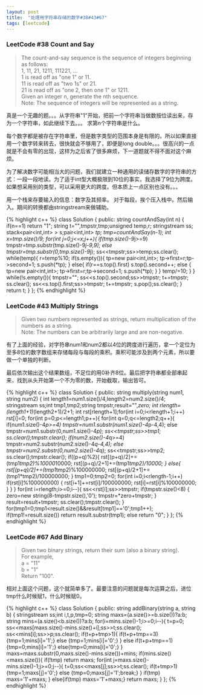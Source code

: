 ```yaml
---
layout: post
title:  "处理用字符串存储的数字#38#43#67"
tags: [leetcode]
---
```


<h3>LeetCode #38 Count and Say</h3>

>The count-and-say sequence is the sequence of integers beginning as follows:<br>
1, 11, 21, 1211, 111221, ...<br>
1 is read off as "one 1" or 11.<br>
11 is read off as "two 1s" or 21.<br>
21 is read off as "one 2, then one 1" or 1211.<br>
Given an integer n, generate the nth sequence.<br>
Note: The sequence of integers will be represented as a string. 

真是一个无趣的题。。。从字符串"1"开始，把前一个字符串当做数按位读出来，存为一个字符串，如此继续下去。。。
求第n个字符串是什么。

每个数字都是被存在字符串里，但是数字类型的范围本身是有限的。所以如果直接用一个数字转来转去，很快就会不够用了，即便是long double。。。很高兴的一点就是不会有零的出现，这样为之后省了很多麻烦，下一道题就不得不面对这个麻烦。

为了解决数字可能相当大的问题，我们就建立一种通用的读储存数字的字符串的方式：一段一段地读。为了适于int型大概极限到10位的事实，我选择了9位为跨度。如果想采用别的类型，可以采用更大的跨度。但本质上一点区别也没有。。。

用一个栈来存要输入的信息：数字及其频率。
对于每段，挨个压入栈中。然后输入。期间的转换都由stringstream来做辅助。

{% highlight c++ %}
class Solution {
public:
    string countAndSay(int n) {
    	if(n==1) return "1";
    	string t="",tmpstr,tmp;unsigned temp,r;
    	stringstream ss;
    	stack<pair<int,int> > s;pair<int,int> *tp;
    	tmp=countAndSay(n-1);
    	int x=tmp.size()/9;
    	for(int j=0;j<=x;j++){
    		if(tmp.size()-9*j>=9) tmpstr=tmp.substr(tmp.size()-9*j-9,9);
    		else tmpstr=tmp.substr(0,tmp.size()-9*j);
    		ss<<tmpstr;ss>>temp;ss.clear();
    		while(temp){
    			r=temp%10;
    			if(s.empty()){
    				tp=new pair<int,int>;
    				tp->first=r;tp->second=1;
    				s.push(*tp);
    			}
    			else{
    				if(r==s.top().first) s.top().second++;
    				else {
    					tp=new pair<int,int>;
    					tp->first=r;tp->second=1;
    					s.push(*tp);
    				}
    			}
    			temp/=10;
    		}
    	}
        while(!s.empty()){
        	tmpstr="";
        	ss<<s.top().second;ss>>tmpstr;
        	t+=tmpstr;
        	ss.clear();
        	ss<<s.top().first;ss>>tmpstr;
        	t+=tmpstr;
        	s.pop();ss.clear();
        }
        return t;
    }
};
{% endhighlight %}

<h3>LeetCode #43 Multiply Strings</h3>

>Given two numbers represented as strings, return multiplication of the numbers as a string.<br>
Note: The numbers can be arbitrarily large and are non-negative.

有了上面的经验，对字符串num1和num2都以4位的跨度进行遍历，拿一个定位为至多8位的数字数组来存储每段与每段的乘积。乘积可能涉及到两个元素，所以要做一个单独的判断。

最后依次输出这个结果数组，不足位的用0补齐8位。最后把字符串都全部串起来，找到从头开始第一个不为零的数，开始截取，输出皆可。

{% highlight c++ %}
class Solution {
public:
    string multiply(string num1, string num2) {
        int length1=num1.size()/4,length2=num2.size()/4;
        stringstream ss;int tmp1,tmp2;string tmpstr,result="",*zero;
        int rlength=(length1+1)*(length2+1)/2+1;
        int rst[rlength+1];for(int i=0;i<rlength+1;i++) rst[i]=0;
        for(int p=0;p<=length1;p++){
        	for(int q=0;q<=length2;q++){
        		if(num1.size()-4*p>=4) tmpstr=num1.substr(num1.size()-4*p-4,4);
        		else tmpstr=num1.substr(0,num1.size()-4*p);
        		ss<<tmpstr;ss>>tmp1;
        		ss.clear();tmpstr.clear();
        		if(num2.size()-4*q>=4) tmpstr=num2.substr(num2.size()-4*q-4,4);
        		else tmpstr=num2.substr(0,num2.size()-4*q);
        		ss<<tmpstr;ss>>tmp2;
        		ss.clear();tmpstr.clear();
        		if((p+q)%2){
        			rst[(p+q)/2]+=(tmp1*tmp2)%10000*10000;
        			rst[(p+q)/2+1]+=(tmp1*tmp2)/10000;
        		}
        		else{
        			rst[(p+q)/2]+=(tmp1*tmp2)%100000000;
        			rst[(p+q)/2+1]+=(tmp1*tmp2)/100000000;
        		}
        		tmp1=0;tmp2=0;
        		for(int i=0;i<rlength-1;i++) if(rst[i]%100000000) {
        			rst[i+1]+=rst[i]/100000000;
        			rst[i]=rst[i]%100000000;
        		}
        	}
        }
        for(int i=rlength;i>=0;i--){
        	ss<<rst[i];ss>>tmpstr;
        	if(tmpstr.size()<8) {
        		zero=new string(8-tmpstr.size(),'0');
        		tmpstr=*zero+tmpstr;
        	}
        	result=result+tmpstr;
        	ss.clear();tmpstr.clear();
        }
        for(tmp1=0;tmp1<result.size()&&result[tmp1]=='0';tmp1++);
        if(tmp1!=result.size()) return result.substr(tmp1);
        else return "0";
    }
};
{% endhighlight %}

<h3>LeetCode #67 Add Binary</h3>

>Given two binary strings, return their sum (also a binary string).<br>
For example,<br>
a = "11"<br>
b = "1"<br>
Return "100". 

相对上面这个问题，这个就简单多了。最要注意的问题就是每次运算之后，进位tmp什么时候赋1，什么时候赋0。

{% highlight c++ %}
class Solution {
public:
    string addBinary(string a, string b) {
    	stringstream ss;int i,t,p,tmp=0;
        string maxs=(a.size()>=b.size())?a:b;
        string mins=(a.size()<b.size())?a:b;
        for(i=mins.size()-1;i>=0;i--){
        	t=p=0;
        	ss<<maxs[maxs.size()-mins.size()+i];ss>>t;ss.clear();
        	ss<<mins[i];ss>>p;ss.clear();
        	if(t+p+tmp>1){
        		if(t+p+tmp==3) {tmp=1;mins[i]='1';}
        		else {tmp=1;mins[i]='0';}
        	}
        	else if(t+p+tmp==1){tmp=0;mins[i]='1';}
        	else{tmp=0;mins[i]='0';}
        }
        maxs=maxs.substr(0,maxs.size()-mins.size())+mins;
        if(mins.size()<maxs.size()){
        	if(!tmp) return maxs;
        	for(int j=maxs.size()-mins.size()-1;j>=0;j--){
        		t=0;ss<<maxs[j];ss>>t;ss.clear();
        		if(t+tmp>1){tmp=1;maxs[j]='0';}
        		else {tmp=0;maxs[j]='1';break;}
        	}
        	if(tmp) maxs='1'+maxs;
        }
        else{if(tmp) maxs='1'+maxs;}
        return maxs;
    }
};
{% endhighlight %}